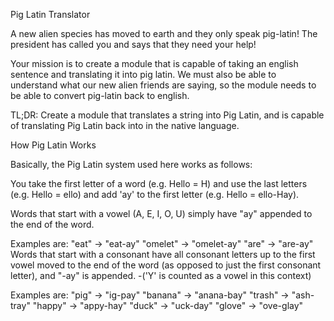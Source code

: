 Pig Latin Translator

A new alien species has moved to earth and they only speak pig-latin! The president has called you and says that they need your help!

Your mission is to create a module that is capable of taking an english sentence and translating it into pig latin. We must also be able to understand what our new alien friends are saying, so the module needs to be able to convert pig-latin back to english.

TL;DR: Create a module that translates a string into Pig Latin, and is capable of translating Pig Latin back into in the native language.

How Pig Latin Works

Basically, the Pig Latin system used here works as follows:

You take the first letter of a word (e.g. Hello = H) and use the last letters (e.g. Hello = ello) and add 'ay' to the first letter (e.g. Hello = ello-Hay).

Words that start with a vowel (A, E, I, O, U) simply have "ay" appended to the end of the word.

Examples are:
"eat" → "eat-ay"
"omelet" → "omelet-ay"
"are" → "are-ay"
Words that start with a consonant have all consonant letters up to the first vowel moved to the end of the word (as opposed to just the first consonant letter), and "-ay" is appended. -('Y' is counted as a vowel in this context)

Examples are:
"pig" → "ig-pay"
"banana" → "anana-bay"
"trash" → "ash-tray"
"happy" → "appy-hay"
"duck" → "uck-day"
"glove" → "ove-glay"
